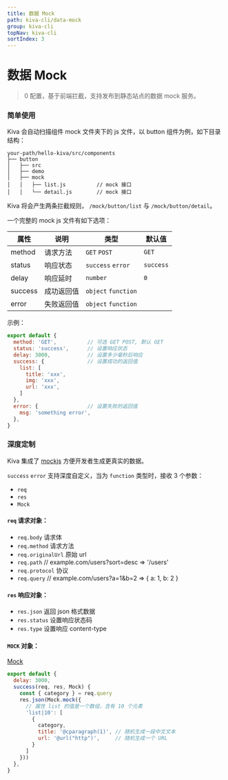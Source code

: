 ```yaml
---
title: 数据 Mock
path: kiva-cli/data-mock
group: kiva-cli
topNav: kiva-cli
sortIndex: 3
---
```


# 数据 Mock

> 0 配置，基于前端拦截，支持发布到静态站点的数据 mock 服务。


### 简单使用

Kiva 会自动扫描组件 mock 文件夹下的 js 文件，以 button 组件为例，如下目录结构：

```text
your-path/hello-kiva/src/components
├── button
│   ├── src
│   ├── demo
│   ├── mock
│   │   ├── list.js          // mock 接口
│   │   └── detail.js        // mock 接口
```

Kiva 将会产生两条拦截规则， `/mock/button/list` 与 `/mock/button/detail`。

一个完整的 mock js 文件有如下选项：

|属性|说明|类型|默认值|
|--|--|--|--|
|method|请求方法|`GET` `POST`|`GET`|
|status|响应状态|`success` `error`|`success`|
|delay|响应延时|`number`|`0`|
|success|成功返回值|`object` `function`||
|error|失败返回值|`object` `function`||


示例：
```js
export default {
  method: 'GET',          // 可选 GET POST, 默认 GET
  status: 'success',      // 设置响应状态
  delay: 3000,            // 设置多少毫秒后响应
  success: {              // 设置成功的返回值
    list: [
      title: 'xxx',
      img: 'xxx',
      url: 'xxx',
    ]
  },
  error: {                // 设置失败的返回值
    msg: 'something error',
  },
}
```

### 深度定制

Kiva 集成了 [mockjs](http://mockjs.com/) 方便开发者生成更真实的数据。


`success` `error` 支持深度自定义，当为 `function` 类型时，接收 3 个参数：
- `req`
- `res`
- `Mock`

#### `req` 请求对象：
- `req.body` 请求体
- `req.method` 请求方法
- `req.originalUrl` 原始 url
- `req.path` // example.com/users?sort=desc  => '/users'
- `req.protocol` 协议
- `req.query` // example.com/users?a=1&b=2   =>  { a: 1, b: 2 }

#### `res` 响应对象：
- `res.json` 返回 json 格式数据
- `res.status` 设置响应状态码
- `res.type` 设置响应 content-type

#### `MOCK` 对象：
[Mock](http://mockjs.com/examples.html)




```js
export default {
  delay: 3000,
  success(req, res, Mock) {
    const { category } = req.query
    res.json(Mock.mock({
      // 属性 list 的值是一个数组，含有 10 个元素
      'list|10': [
        {
          category,
          title: '@cparagraph(1)', // 随机生成一段中文文本
          url: '@url("http")',     // 随机生成一个 URL
        }
      ]
    }))
  },
}
```

